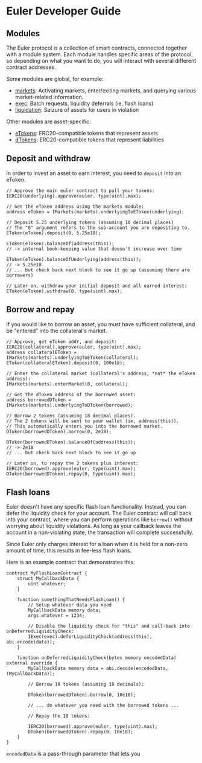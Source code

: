 # Euler Developer Guide

## Modules

The Euler protocol is a collection of smart contracts, connected together with a module system. Each module handles specific areas of the protocol, so depending on what you want to do, you will interact with several different contract addresses.

Some modules are global, for example:

* [markets](#markets): Activating markets, enter/exiting markets, and querying various market-related information.
* [exec](#exec): Batch requests, liquidity deferrals (ie, flash loans)
* [liquidation](#liquidation): Seizure of assets for users in violation

Other modules are asset-specific:

* [eTokens](#eTokens): ERC20-compatible tokens that represent assets
* [dTokens](#dTokens): ERC20-compatible tokens that represent liabilities


## Deposit and withdraw

In order to invest an asset to earn interest, you need to `deposit` into an eToken.

    // Approve the main euler contract to pull your tokens:
    IERC20(underlying).approve(euler, type(uint).max);

    // Get the eToken address using the markets module:
    address eToken = IMarkets(markets).underlyingToEToken(underlying);

    // Deposit 5.25 underlying tokens (assuming 18 decimal places)
    // The "0" argument refers to the sub-account you are depositing to.
    EToken(eToken).deposit(0, 5.25e18);

    EToken(eToken).balanceOf(address(this));
    // -> internal book-keeping value that doesn't increase over time

    EToken(eToken).balanceOfUnderlying(address(this));
    // -> 5.25e18
    // ... but check back next block to see it go up (assuming there are borrowers)

    // Later on, withdraw your initial deposit and all earned interest:
    EToken(eToken).withdraw(0, type(uint).max);


## Borrow and repay

If you would like to borrow an asset, you must have sufficient collateral, and be "entered" into the collateral's market.

    // Approve, get eToken addr, and deposit:
    IERC20(collateral).approve(euler, type(uint).max);
    address collateralEToken = IMarkets(markets).underlyingToEToken(collateral);
    EToken(collateralEToken).deposit(0, 100e18);

    // Enter the collateral market (collateral's address, *not* the eToken address):
    IMarkets(markets).enterMarket(0, collateral);

    // Get the dToken address of the borrowed asset:
    address borrowedDToken = IMarkets(markets).underlyingToDToken(borrowed);

    // Borrow 2 tokens (assuming 18 decimal places).
    // The 2 tokens will be sent to your wallet (ie, address(this)).
    // This automatically enters you into the borrowed market.
    DToken(borrowedDToken).borrow(0, 2e18);

    DToken(borrowedDToken).balanceOf(address(this));
    // -> 2e18
    // ... but check back next block to see it go up

    // Later on, to repay the 2 tokens plus interest:
    IERC20(borrowed).approve(euler, type(uint).max);
    DToken(borrowedDToken).repay(0, type(uint).max);


## Flash loans

Euler doesn't have any specific flash loan functionality. Instead, you can defer the liquidity check for your account. The Euler contract will call back into your contract, where you can perform operations like `borrow()` without worrying about liquidity violations. As long as your callback leaves the account in a non-violating state, the transaction will complete successfully.

Since Euler only charges interest for a loan when it is held for a non-zero amount of time, this results in fee-less flash loans.

Here is an example contract that demonstrates this:

    contract MyFlashLoanContract {
        struct MyCallbackData {
            uint whatever;
        }

        function somethingThatNeedsFlashLoan() {
            // Setup whatever data you need
            MyCallbackData memory data;
            args.whatever = 1234;

            // Disable the liquidity check for "this" and call-back into onDeferredLiquidityCheck:
            IExec(exec).deferLiquidityCheck(address(this), abi.encode(data));
        }

        function onDeferredLiquidityCheck(bytes memory encodedData) external override {
            MyCallbackData memory data = abi.decode(encodedData, (MyCallbackData));

            // Borrow 10 tokens (assuming 18 decimals):

            DToken(borrowedDToken).borrow(0, 10e18);

            // ... do whatever you need with the borrowed tokens ...

            // Repay the 10 tokens:

            IERC20(borrowed).approve(euler, type(uint).max);
            DToken(borrowedDToken).repay(0, 10e18);
        }
    }

`encodedData` is a pass-through parameter that lets you
